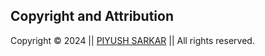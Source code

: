 ## Copyright and Attribution

Copyright © 2024 || <a href="https://wa.me/918777033301">PIYUSH SARKAR</a> || All rights reserved.
